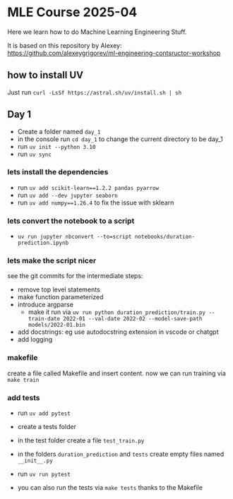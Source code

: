 # MLE Course 2025-04

Here we learn how to do Machine Learning Engineering Stuff.

It is based on this repository by Alexey: https://github.com/alexeygrigorev/ml-engineering-contsructor-workshop


## how to install UV

Just run `curl -LsSf https://astral.sh/uv/install.sh | sh`

## Day 1

- Create a folder named `day_1`
- in the console run `cd day_1` to change the current directory to be day_1
- run `uv init --python 3.10`
- run `uv sync`

### lets install the dependencies
- run `uv add scikit-learn==1.2.2 pandas pyarrow`
- run `uv add --dev jupyter seaborn`
- run `uv add numpy==1.26.4` to fix the issue with sklearn

### lets convert the notebook to a script
- `uv run jupyter nbconvert --to=script notebooks/duration-prediction.ipynb`

### lets make the script nicer

see the git commits for the intermediate steps:
- remove top level statements
- make function parameterized
- introduce argparse
    - make it run via `uv run python duration_prediction/train.py --train-date 2022-01 --val-date 2022-02 --model-save-path models/2022-01.bin`
- add docstrings: eg use autodocstring extension in vscode or chatgpt
- add logging

### makefile

create a file called Makefile and insert content.
now we can run training via `make train`


### add tests
- run `uv add pytest`
- create a tests folder
- in the test folder create a file `test_train.py`
- in the folders `duration_prediction` and `tests` create empty files named `__init__.py`
- run `uv run pytest`

- you can also run the tests via `make tests` thanks to the Makefile
